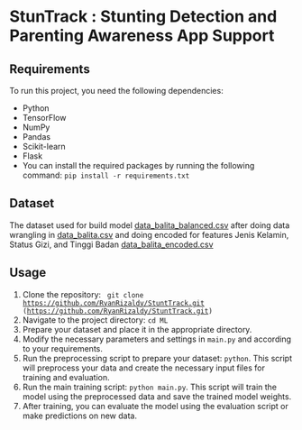 # StunTrack : Stunting Detection and Parenting Awareness App Support

## Requirements
To run this project, you need the following dependencies:
- Python
- TensorFlow
- NumPy
- Pandas
- Scikit-learn
- Flask
- You can install the required packages by running the following command: <code>pip install -r requirements.txt</code>

## Dataset
The dataset used for build model [data_balita_balanced.csv](https://github.com/RyanRizaldy/StuntTrack/blob/main/capstoneProject/ML/dataset/data_balita_balanced.csv) after doing data wrangling in [data_balita.csv](https://github.com/RyanRizaldy/StuntTrack/blob/main/capstoneProject/ML/dataset/data_balita.csv) and doing encoded for features Jenis Kelamin, Status Gizi, and Tinggi Badan [data_balita_encoded.csv](https://github.com/RyanRizaldy/StuntTrack/blob/main/capstoneProject/ML/dataset/data_balita_encoded.csv)

## Usage
1) Clone the repository: <code> git clone https://github.com/RyanRizaldy/StuntTrack.git (https://github.com/RyanRizaldy/StuntTrack.git) </code>
2) Navigate to the project directory: <code>cd ML </code>
3) Prepare your dataset and place it in the appropriate directory.
4) Modify the necessary parameters and settings in <code>main.py</code> and according to your requirements.
5) Run the preprocessing script to prepare your dataset: <code>python</code>. This script will preprocess your data and create the necessary input files for training and evaluation.
6) Run the main training script: <code>python main.py</code>. This script will train the model using the preprocessed data and save the trained model weights.
7) After training, you can evaluate the model using the evaluation script or make predictions on new data.

